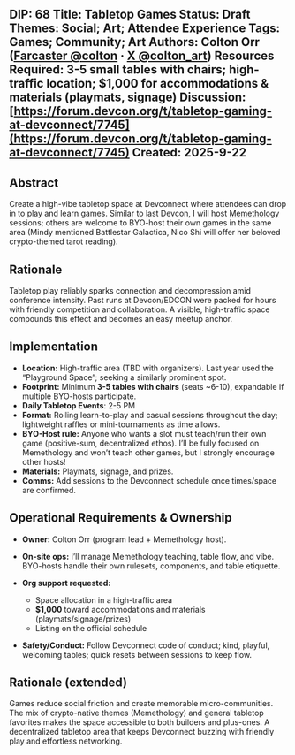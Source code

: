 DIP: 68
Title: Tabletop Games
Status: Draft
Themes: Social; Art; Attendee Experience
Tags: Games; Community; Art
Authors: Colton Orr ([Farcaster @colton](https://farcaster.xyz/colton) · [X @colton\_art](https://x.com/colton_art))
Resources Required: 3-5 small tables with chairs; high-traffic location; $1,000 for accommodations & materials (playmats, signage)
Discussion: [https://forum.devcon.org/t/tabletop-gaming-at-devconnect/7745](https://forum.devcon.org/t/tabletop-gaming-at-devconnect/7745)
Created: 2025-9-22
------------------

## Abstract

Create a high-vibe tabletop space at Devconnect where attendees can drop in to play and learn games. Similar to last Devcon, I will host [Memethology](https://memethology.com) sessions; others are welcome to BYO-host their own games in the same area (Mindy mentioned Battlestar Galactica, Nico Shi will offer her beloved crypto-themed tarot reading).

## Rationale

Tabletop play reliably sparks connection and decompression amid conference intensity. Past runs at Devcon/EDCON were packed for hours with friendly competition and collaboration. A visible, high-traffic space compounds this effect and becomes an easy meetup anchor.

## Implementation

* **Location:** High-traffic area (TBD with organizers). Last year used the “Playground Space”; seeking a similarly prominent spot.
* **Footprint:** Minimum **3-5 tables with chairs** (seats ~6-10), expandable if multiple BYO-hosts participate.
* **Daily Tabletop Events**: 2-5 PM
* **Format:** Rolling learn-to-play and casual sessions throughout the day; lightweight raffles or mini-tournaments as time allows.
* **BYO-Host rule:** Anyone who wants a slot must teach/run their own game (positive-sum, decentralized ethos). I’ll be fully focused on Memethology and won’t teach other games, but I strongly encourage other hosts!
* **Materials:** Playmats, signage, and prizes.
* **Comms:** Add sessions to the Devconnect schedule once times/space are confirmed.

## Operational Requirements & Ownership

* **Owner:** Colton Orr (program lead + Memethology host).
* **On-site ops:** I’ll manage Memethology teaching, table flow, and vibe. BYO-hosts handle their own rulesets, components, and table etiquette.
* **Org support requested:**

  * Space allocation in a high-traffic area
  * **$1,000** toward accommodations and materials (playmats/signage/prizes)
  * Listing on the official schedule
* **Safety/Conduct:** Follow Devconnect code of conduct; kind, playful, welcoming tables; quick resets between sessions to keep flow.

## Rationale (extended)

Games reduce social friction and create memorable micro-communities. The mix of crypto-native themes (Memethology) and general tabletop favorites makes the space accessible to both builders and plus-ones. A decentralized tabletop area that keeps Devconnect buzzing with friendly play and effortless networking.
